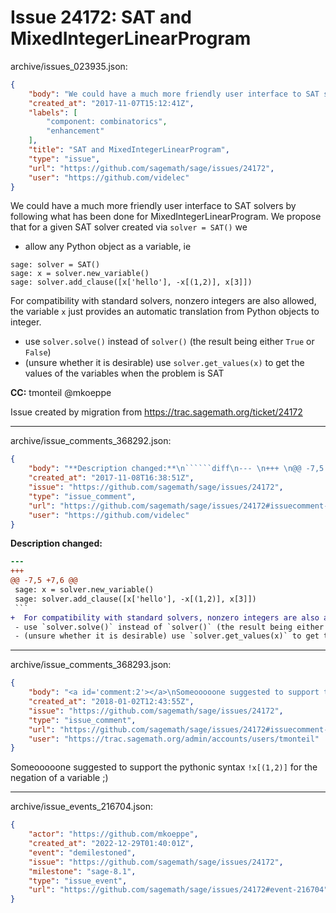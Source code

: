 # Issue 24172: SAT and MixedIntegerLinearProgram

archive/issues_023935.json:
```json
{
    "body": "We could have a much more friendly user interface to SAT solvers by following what has been done for MixedIntegerLinearProgram. We propose that for a given SAT solver created via `solver = SAT()` we \n\n- allow any Python object as a variable, ie\n\n```\nsage: solver = SAT()\nsage: x = solver.new_variable()\nsage: solver.add_clause([x['hello'], -x[(1,2)], x[3]])\n```\n  For compatibility with standard solvers, nonzero integers are also allowed, the variable `x` just provides an automatic translation from Python objects to integer.\n- use `solver.solve()` instead of `solver()` (the result being either `True` or `False`)\n- (unsure whether it is desirable) use `solver.get_values(x)` to get the values of the variables when the problem is SAT\n\n**CC:**  tmonteil @mkoeppe\n\nIssue created by migration from https://trac.sagemath.org/ticket/24172\n\n",
    "created_at": "2017-11-07T15:12:41Z",
    "labels": [
        "component: combinatorics",
        "enhancement"
    ],
    "title": "SAT and MixedIntegerLinearProgram",
    "type": "issue",
    "url": "https://github.com/sagemath/sage/issues/24172",
    "user": "https://github.com/videlec"
}
```
We could have a much more friendly user interface to SAT solvers by following what has been done for MixedIntegerLinearProgram. We propose that for a given SAT solver created via `solver = SAT()` we 

- allow any Python object as a variable, ie

```
sage: solver = SAT()
sage: x = solver.new_variable()
sage: solver.add_clause([x['hello'], -x[(1,2)], x[3]])
```
  For compatibility with standard solvers, nonzero integers are also allowed, the variable `x` just provides an automatic translation from Python objects to integer.
- use `solver.solve()` instead of `solver()` (the result being either `True` or `False`)
- (unsure whether it is desirable) use `solver.get_values(x)` to get the values of the variables when the problem is SAT

**CC:**  tmonteil @mkoeppe

Issue created by migration from https://trac.sagemath.org/ticket/24172





---

archive/issue_comments_368292.json:
```json
{
    "body": "**Description changed:**\n``````diff\n--- \n+++ \n@@ -7,5 +7,6 @@\n sage: x = solver.new_variable()\n sage: solver.add_clause([x['hello'], -x[(1,2)], x[3]])\n ```\n+  For compatibility with standard solvers, nonzero integers are also allowed, the variable `x` just provides an automatic translation from Python objects to integer.\n - use `solver.solve()` instead of `solver()` (the result being either `True` or `False`)\n - (unsure whether it is desirable) use `solver.get_values(x)` to get the values of the variables when the problem is SAT\n``````\n",
    "created_at": "2017-11-08T16:38:51Z",
    "issue": "https://github.com/sagemath/sage/issues/24172",
    "type": "issue_comment",
    "url": "https://github.com/sagemath/sage/issues/24172#issuecomment-368292",
    "user": "https://github.com/videlec"
}
```

**Description changed:**
``````diff
--- 
+++ 
@@ -7,5 +7,6 @@
 sage: x = solver.new_variable()
 sage: solver.add_clause([x['hello'], -x[(1,2)], x[3]])
 ```
+  For compatibility with standard solvers, nonzero integers are also allowed, the variable `x` just provides an automatic translation from Python objects to integer.
 - use `solver.solve()` instead of `solver()` (the result being either `True` or `False`)
 - (unsure whether it is desirable) use `solver.get_values(x)` to get the values of the variables when the problem is SAT
``````




---

archive/issue_comments_368293.json:
```json
{
    "body": "<a id='comment:2'></a>\nSomeooooone suggested to support the pythonic syntax `!x[(1,2)]` for the negation of a variable ;)",
    "created_at": "2018-01-02T12:43:55Z",
    "issue": "https://github.com/sagemath/sage/issues/24172",
    "type": "issue_comment",
    "url": "https://github.com/sagemath/sage/issues/24172#issuecomment-368293",
    "user": "https://trac.sagemath.org/admin/accounts/users/tmonteil"
}
```

<a id='comment:2'></a>
Someooooone suggested to support the pythonic syntax `!x[(1,2)]` for the negation of a variable ;)



---

archive/issue_events_216704.json:
```json
{
    "actor": "https://github.com/mkoeppe",
    "created_at": "2022-12-29T01:40:01Z",
    "event": "demilestoned",
    "issue": "https://github.com/sagemath/sage/issues/24172",
    "milestone": "sage-8.1",
    "type": "issue_event",
    "url": "https://github.com/sagemath/sage/issues/24172#event-216704"
}
```

